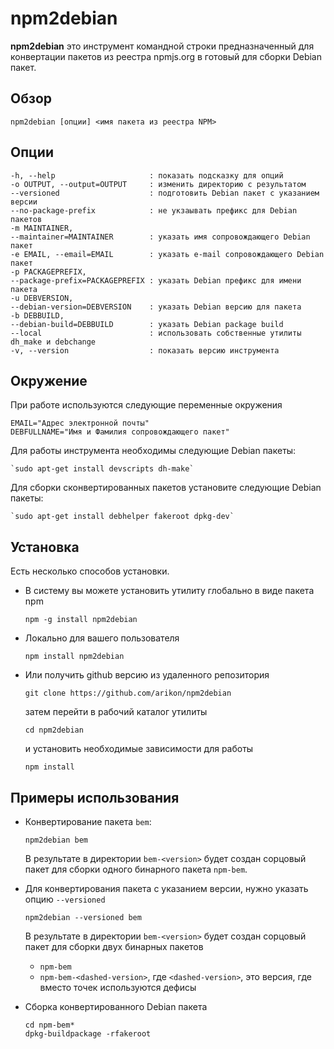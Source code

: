 # npm2debian
**npm2debian** это инструмент командной строки предназначенный для конвертации пакетов из реестра npmjs.org в готовый для сборки Debian пакет. 

## Обзор
 
	npm2debian [опции] <имя пакета из реестра NPM>

## Опции

	-h, --help                     : показать подсказку для опций
	-o OUTPUT, --output=OUTPUT     : изменить директорию с результатом
	--versioned                    : подготовить Debian пакет с указанием версии
	--no-package-prefix            : не укзаывать префикс для Debian пакетов
	-m MAINTAINER,
	--maintainer=MAINTAINER        : указать имя сопровождающего Debian пакет
	-e EMAIL, --email=EMAIL        : указать e-mail сопровождающего Debian пакет
	-p PACKAGEPREFIX,
	--package-prefix=PACKAGEPREFIX : указать Debian префикс для имени пакета
	-u DEBVERSION,
	--debian-version=DEBVERSION    : указать Debian версию для пакета
	-b DEBBUILD,
	--debian-build=DEBBUILD        : указать Debian package build
	--local                        : использовать собственные утилиты dh_make и debchange
	-v, --version                  : показать версию инструмента

## Окружение 

  При работе используются следующие переменные окружения 

	EMAIL="Адрес электронной почты"
	DEBFULLNAME="Имя и Фамилия сопровождающего пакет"

  Для работы инструмента необходимы следующие Debian пакеты:

	`sudo apt-get install devscripts dh-make`

  Для сборки сконвертированных пакетов установите следующие Debian пакеты:

	`sudo apt-get install debhelper fakeroot dpkg-dev`

## Установка

  Есть несколько способов установки.

 * В систему вы можете установить утилиту глобально в виде пакета npm

	`npm -g install npm2debian`

 * Локально для вашего пользователя

	`npm install npm2debian`

 * Или получить github версию из удаленного репозитория

	`git clone https://github.com/arikon/npm2debian`

	затем перейти в рабочий каталог утилиты

	`cd npm2debian`

	и установить необходимые зависимости для работы 

	`npm install`

## Примеры использования
  
 * Конвертирование пакета `bem`:

	`npm2debian bem`

	В результате в директории `bem-<version>` будет создан сорцовый пакет для сборки одного бинарного пакета `npm-bem`.

 * Для конвертирования пакета с указанием версии, нужно указать опцию `--versioned`

	`npm2debian --versioned bem`

	В результате в директории `bem-<version>` будет создан сорцовый пакет для сборки двух бинарных пакетов

	 * `npm-bem`
	 * `npm-bem-<dashed-version>`, где `<dashed-version>`, это версия, где вместо точек используются дефисы

 * Сборка конвертированного Debian пакета

	```
	cd npm-bem*
	dpkg-buildpackage -rfakeroot
	```
